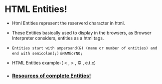 # HTML Entities!
- Html Entities represent the reserverd character in html.
- These Entities basically used to display in the browsers, as Browser Interpreter considers, entities as a html tags.
- `Entities start with ampersand(&) (name or number of entities) and end with semicolon(;)` `&NAMEorNO;`

- HTML Entities example-( &lt; , &gt; , &copy; , e.t.c)

-  <a href="https://www.freeformatter.com/html-entities.html"> <h3>Resources of complete Entities! </h3></a> 
